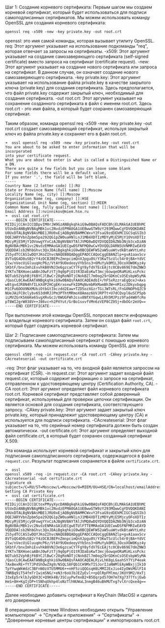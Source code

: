 Шаг 1: Создание корневого сертификата:
Первым шагом мы создаем корневой сертификат, который будет использоваться для подписи самоподписанных сертификатов. Мы можем использовать команду OpenSSL для создания корневого сертификата:

```
openssl req -x509 -new -key private.key -out root.crt
```

openssl: это имя самой команды, которая вызывает утилиту OpenSSL.
req: Этот аргумент указывает на использование подкоманды "req", которая отвечает за запросы на сертификаты.
-x509: Этот аргумент указывает на создание самозаверяющего сертификата (self-signed certificate) вместо запроса на сертификат (certificate request).
-new: Этот аргумент указывает на создание нового сертификата или запроса на сертификат. В данном случае, он означает создание нового самозаверяющего сертификата.
-key private.key: Этот аргумент указывает на использование файла private.key в качестве закрытого ключа (private key) для создания сертификата. Здесь предполагается, что файл private.key содержит закрытый ключ, необходимый для создания сертификата.
-out root.crt: Этот аргумент указывает на сохранение созданного сертификата в файл с именем root.crt. Здесь root.crt - это имя файла, в который будет сохранен самозаверяющий сертификат.

Таким образом, команда openssl req -x509 -new -key private.key -out root.crt создает самозаверяющий сертификат, используя закрытый ключ из файла private.key и сохраняет его в файл root.crt.
```
➜  ossl openssl req -x509 -new -key private.key -out root.crt
You are about to be asked to enter information that will be incorporated
into your certificate request.
What you are about to enter is what is called a Distinguished Name or a DN.
There are quite a few fields but you can leave some blank
For some fields there will be a default value,
If you enter '.', the field will be left blank.
-----
Country Name (2 letter code) []:RU
State or Province Name (full name) []:Moscow
Locality Name (eg, city) []:Moscow
Organization Name (eg, company) []:HSE
Organizational Unit Name (eg, section) []:MIEM
Common Name (eg, fully qualified host name) []:localhost
Email Address []:nvinnikov@miem.hse.ru
➜  ossl cat root.crt 
-----BEGIN CERTIFICATE-----
MIIDijCCAnICCQDpvIM0rJW9GzANBgkqhkiG9w0BAQsFADCBhjELMAkGA1UEBhMC
UlUxDzANBgNVBAgMBk1vc2NvdzEPMA0GA1UEBwwGTW9zY293MQwwCgYDVQQKDANI
U0UxDTALBgNVBAsMBE1JRU0xEjAQBgNVBAMMCWxvY2FsaG9zdDEkMCIGCSqGSIb3
DQEJARYVbnZpbm5pa292QG1pZW0uaHNlLnJ1MB4XDTIzMDYyMjE5MjY1OVoXDTIz
MDcyMjE5MjY1OVowgYYxCzAJBgNVBAYTAlJVMQ8wDQYDVQQIDAZNb3Njb3cxDzAN
BgNVBAcMBk1vc2NvdzEMMAoGA1UECgwDSFNFMQ0wCwYDVQQLDARNSUVNMRIwEAYD
VQQDDAlsb2NhbGhvc3QxJDAiBgkqhkiG9w0BCQEWFW52aW5uaWtvdkBtaWVtLmhz
ZS5ydTCCASIwDQYJKoZIhvcNAQEBBQADggEPADCCAQoCggEBANZlp+gvA1aaxScv
8VToQG4D0uSB2rY4zDCBJBEPnZmnpcimQnXJpgu0V/Y3KwTScUlc54r0jBA+YdVC
2lw/nVecUiGluuqHcP6z/VtAY9UOedeoyVYb5ns3+6MuYyk0M1L3OcoXOW0Kyz4y
SKbtF/bnxImhiEvvhkB0VNJ3e6gzcaCY7FgY8yfdV7EcEAjtc0CBv869E7dmZNW3
IYKTv7BXHoecaABnJ0wFztTj9q0pPjO1tR3DaEoKwT3mcj6owqeORaMiKLxsPckc
NQTub52VphBjF6BYCJlBwCr28gRoNOTjCNokBZl7m0og29rGDKnCsOSEsbpW5yMA
/QasCL0CAwEAATANBgkqhkiG9w0BAQsFAAOCAQEAdbI+/hFSxRzzraEgQceJ+Axs
wBtgvdJR8N4hfILkXdP2HCgEKrxoxwFkIDMqNvmbRkMamBh3W+nM1xz2Dkyxbqpg
M1CPu6OOU9NXMUkiOtbGtIbczdd2Eaw+TZD5ozXGzrTGiJWTsRL/FnG0NOPhQZC9
NUeJAiFC0clybv653dHRJJPm3PThtMRmoX8Amaz6UVJRPTt+U7dCQvpl6uSCP5pb
iLMVZGrK566Ke6SvgXRvGcJ/0WUGFWhJcsv8NfXYGqwLLRh5MJPzz9fad4W0fcRo
pT8WI2grW038V++J86vc+h2PXYut/GrBo1sxvfVMn6zVEP8CZ05j+dbOGr2mVQ==
-----END CERTIFICATE-----
```



При выполнении этой команды OpenSSL попросил ввести информацию о владельце корневого сертификата. Затем он создал файл `root.crt`, который будет содержать корневой сертификат.

Шаг 2: Подписание самоподписанного сертификата:
Затем мы подписываем самоподписанный сертификат с помощью корневого сертификата. Мы можем использовать команду OpenSSL для этого:
```
openssl x509 -req -in request.csr -CA root.crt -CAkey private.key -CAcreateserial -out certificate.crt
```
-req: Этот флаг указывает на то, что входной файл является запросом на сертификат (CSR).
-in request.csr: Этот аргумент задает входной файл request.csr, который содержит информацию о запросе на сертификат, отправленном к удостоверяющему центру (Certification Authority, CA).
-CA root.crt: Этот аргумент определяет файл корневого сертификата root.crt. Корневой сертификат представляет собой доверенный сертификат, используемый для проверки цепочки сертификации. Он является основой для создания сертификата, соответствующего запросу.
-CAkey private.key: Этот аргумент задает закрытый ключ private.key, который принадлежит удостоверяющему центру (CA) и используется для подписи сертификата.
-CAcreateserial: Этот флаг указывает на то, что серийный номер сертификата должен быть создан автоматически.
-out certificate.crt: Этот аргумент определяет выходной файл certificate.crt, в который будет сохранен созданный сертификат X.509.

Эта команда использует корневой сертификат и закрытый ключ для подписания самоподписанного сертификата, содержащегося в файле `request.csr`. Результат подписания сохраняется в файле `certificate.crt`.
```
➜  ossl 
openssl x509 -req -in request.csr -CA root.crt -CAkey private.key -CAcreateserial -out certificate.crt
Signature ok
subject=/C=RU/ST=Moscow/L=Moscow/O=MIEM/OU=HSE/CN=localhost/emailAddress=nvinnikov@miem.hse.ru
Getting CA Private Key
➜  ossl cat certificate.crt 
-----BEGIN CERTIFICATE-----
MIIDijCCAnICCQCtoxPMyyXycDANBgkqhkiG9w0BAQsFADCBhjELMAkGA1UEBhMC
UlUxDzANBgNVBAgMBk1vc2NvdzEPMA0GA1UEBwwGTW9zY293MQwwCgYDVQQKDANI
U0UxDTALBgNVBAsMBE1JRU0xEjAQBgNVBAMMCWxvY2FsaG9zdDEkMCIGCSqGSIb3
DQEJARYVbnZpbm5pa292QG1pZW0uaHNlLnJ1MB4XDTIzMDYyMjE5MjcyOFoXDTIz
MDcyMjE5MjcyOFowgYYxCzAJBgNVBAYTAlJVMQ8wDQYDVQQIDAZNb3Njb3cxDzAN
BgNVBAcMBk1vc2NvdzENMAsGA1UECgwETUlFTTEMMAoGA1UECwwDSFNFMRIwEAYD
VQQDDAlsb2NhbGhvc3QxJDAiBgkqhkiG9w0BCQEWFW52aW5uaWtvdkBtaWVtLmhz
ZS5ydTCCASIwDQYJKoZIhvcNAQEBBQADggEPADCCAQoCggEBANZlp+gvA1aaxScv
8VToQG4D0uSB2rY4zDCBJBEPnZmnpcimQnXJpgu0V/Y3KwTScUlc54r0jBA+YdVC
2lw/nVecUiGluuqHcP6z/VtAY9UOedeoyVYb5ns3+6MuYyk0M1L3OcoXOW0Kyz4y
SKbtF/bnxImhiEvvhkB0VNJ3e6gzcaCY7FgY8yfdV7EcEAjtc0CBv869E7dmZNW3
IYKTv7BXHoecaABnJ0wFztTj9q0pPjO1tR3DaEoKwT3mcj6owqeORaMiKLxsPckc
NQTub52VphBjF6BYCJlBwCr28gRoNOTjCNokBZl7m0og29rGDKnCsOSEsbpW5yMA
/QasCL0CAwEAATANBgkqhkiG9w0BAQsFAAOCAQEALRivLhK8gLGaahSY7YiP4eak
7AxBexRE+fY7JPdShOwZXg9/NSQLS8FQb1CH9MxTISJorIJaNWMlEAyWBxjjIk1O
TpYYwqWkWdzC3BFnN0zXTU5MMU6++nHF5ziQQGsqH8LMMI2ExJio4IyOWsMGlFI4
7NRBq9iT54fmTrIwimSNG/+eN3r6oUJbJEZyEvl++pQlRpFMlmo/JKUY9M2/HxTj
33xEp5rklbJyGDX3C+Q9Kk4B/3SCuyPwfmxB2+B5Oqrpd57OH7m7Xg7377fsjEwb
HeS+8H+KgIjDP+t5NhqUkhp4loNzTlhNUWaL3nmgB46uBkMUTxg7vlXrcQxe4g==
-----END CERTIFICATE-----
```


Далее необходимо добавить сертификат в KeyChain (MacOS) и сделать его доверенным


В операционной системе Windows необходимо открыть "Управление компьютером" -> "Службы и приложения" -> "Сертификаты" -> "Доверенные корневые центры сертификации" и импортировать root.crt


